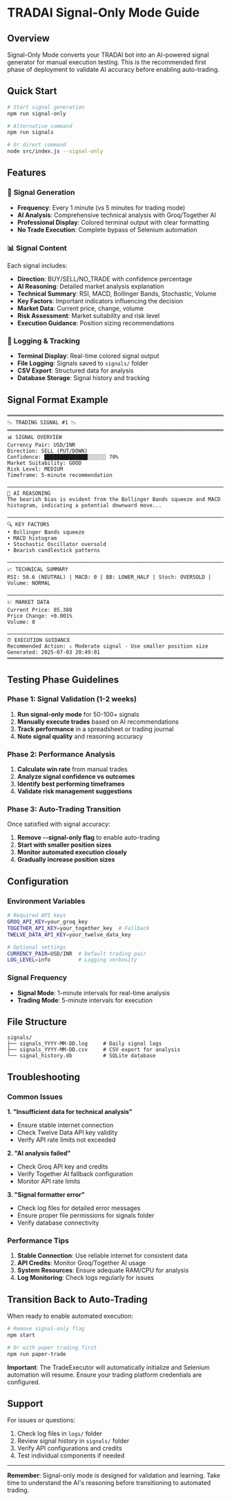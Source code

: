 # TRADAI Signal-Only Mode Guide

## Overview

Signal-Only Mode converts your TRADAI bot into an AI-powered signal generator for manual execution testing. This is the recommended first phase of deployment to validate AI accuracy before enabling auto-trading.

## Quick Start

```bash
# Start signal generation
npm run signal-only

# Alternative command
npm run signals

# Or direct command
node src/index.js --signal-only
```

## Features

### 🎯 **Signal Generation**
- **Frequency**: Every 1 minute (vs 5 minutes for trading mode)
- **AI Analysis**: Comprehensive technical analysis with Groq/Together AI
- **Professional Display**: Colored terminal output with clear formatting
- **No Trade Execution**: Complete bypass of Selenium automation

### 📊 **Signal Content**
Each signal includes:
- **Direction**: BUY/SELL/NO_TRADE with confidence percentage
- **AI Reasoning**: Detailed market analysis explanation
- **Technical Summary**: RSI, MACD, Bollinger Bands, Stochastic, Volume
- **Key Factors**: Important indicators influencing the decision
- **Market Data**: Current price, change, volume
- **Risk Assessment**: Market suitability and risk level
- **Execution Guidance**: Position sizing recommendations

### 📁 **Logging & Tracking**
- **Terminal Display**: Real-time colored signal output
- **File Logging**: Signals saved to `signals/` folder
- **CSV Export**: Structured data for analysis
- **Database Storage**: Signal history and tracking

## Signal Format Example

```
══════════════════════════════════════════════════════════════════════
📉 TRADING SIGNAL #1 📉
══════════════════════════════════════════════════════════════════════
📊 SIGNAL OVERVIEW
Currency Pair: USD/INR
Direction: SELL (PUT/DOWN)
Confidence: ██████████████░░░░░░ 70%
Market Suitability: GOOD
Risk Level: MEDIUM
Timeframe: 5-minute recommendation

──────────────────────────────────────────────────────────────────────
🧠 AI REASONING
The bearish bias is evident from the Bollinger Bands squeeze and MACD 
histogram, indicating a potential downward move...

──────────────────────────────────────────────────────────────────────
🔍 KEY FACTORS
• Bollinger Bands squeeze
• MACD histogram
• Stochastic Oscillator oversold
• Bearish candlestick patterns

──────────────────────────────────────────────────────────────────────
📈 TECHNICAL SUMMARY
RSI: 50.6 (NEUTRAL) | MACD: 0 | BB: LOWER_HALF | Stoch: OVERSOLD | Volume: NORMAL

──────────────────────────────────────────────────────────────────────
💹 MARKET DATA
Current Price: 85.388
Price Change: +0.001%
Volume: 0

──────────────────────────────────────────────────────────────────────
⏰ EXECUTION GUIDANCE
Recommended Action: ⚠️ Moderate signal - Use smaller position size
Generated: 2025-07-03 20:49:01
══════════════════════════════════════════════════════════════════════
```

## Testing Phase Guidelines

### Phase 1: Signal Validation (1-2 weeks)
1. **Run signal-only mode** for 50-100+ signals
2. **Manually execute trades** based on AI recommendations
3. **Track performance** in a spreadsheet or trading journal
4. **Note signal quality** and reasoning accuracy

### Phase 2: Performance Analysis
1. **Calculate win rate** from manual trades
2. **Analyze signal confidence vs outcomes**
3. **Identify best performing timeframes**
4. **Validate risk management suggestions**

### Phase 3: Auto-Trading Transition
Once satisfied with signal accuracy:
1. **Remove --signal-only flag** to enable auto-trading
2. **Start with smaller position sizes**
3. **Monitor automated execution closely**
4. **Gradually increase position sizes**

## Configuration

### Environment Variables
```bash
# Required API keys
GROQ_API_KEY=your_groq_key
TOGETHER_API_KEY=your_together_key  # Fallback
TWELVE_DATA_API_KEY=your_twelve_data_key

# Optional settings
CURRENCY_PAIR=USD/INR  # Default trading pair
LOG_LEVEL=info         # Logging verbosity
```

### Signal Frequency
- **Signal Mode**: 1-minute intervals for real-time analysis
- **Trading Mode**: 5-minute intervals for execution

## File Structure

```
signals/
├── signals_YYYY-MM-DD.log     # Daily signal logs
├── signals_YYYY-MM-DD.csv     # CSV export for analysis
└── signal_history.db          # SQLite database
```

## Troubleshooting

### Common Issues

**1. "Insufficient data for technical analysis"**
- Ensure stable internet connection
- Check Twelve Data API key validity
- Verify API rate limits not exceeded

**2. "AI analysis failed"**
- Check Groq API key and credits
- Verify Together AI fallback configuration
- Monitor API rate limits

**3. "Signal formatter error"**
- Check log files for detailed error messages
- Ensure proper file permissions for signals folder
- Verify database connectivity

### Performance Tips

1. **Stable Connection**: Use reliable internet for consistent data
2. **API Credits**: Monitor Groq/Together AI usage
3. **System Resources**: Ensure adequate RAM/CPU for analysis
4. **Log Monitoring**: Check logs regularly for issues

## Transition Back to Auto-Trading

When ready to enable automated execution:

```bash
# Remove signal-only flag
npm start

# Or with paper trading first
npm run paper-trade
```

**Important**: The TradeExecutor will automatically initialize and Selenium automation will resume. Ensure your trading platform credentials are configured.

## Support

For issues or questions:
1. Check log files in `logs/` folder
2. Review signal history in `signals/` folder
3. Verify API configurations and credits
4. Test individual components if needed

---

**Remember**: Signal-only mode is designed for validation and learning. Take time to understand the AI's reasoning before transitioning to automated trading.
